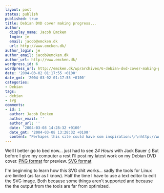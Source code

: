 ```yaml
---
layout: post
status: publish
published: true
title: Debian DVD cover making progress...
author:
  display_name: Jacob Emcken
  login: je
  email: jacob@emcken.dk
  url: http://www.emcken.dk/
author_login: je
author_email: jacob@emcken.dk
author_url: http://www.emcken.dk/
wordpress_id: 6
wordpress_url: http://emcken.dk/wp/archives/6-debian-dvd-cover-making-progress.html
date: '2004-03-02 01:17:55 +0100'
date_gmt: '2004-03-02 01:17:55 +0100'
categories:
- Debian
tags:
- debian
- svg
comments:
- id: 1
  author: Jacob Emcken
  author_email: ''
  author_url: ''
  date: '2004-03-08 14:28:32 +0100'
  date_gmt: '2004-03-08 13:28:32 +0100'
  content: "Perhapes this site could have som inspiration:\r\nhttp://www.linuks.mine.nu/volkany/"
---
```

Well I better go to bed now... just had to see <i>24 Hours</i> with Jack Bauer :)
But before I give my computer a rest I'll post my latest work on my Debian DVD cover.
<a href="/public/media/Debian Sarge DVD cover 0.2.png">PNG format</a> for preview.
<a href="/public/media/Debian Sarge DVD cover 0.2.svg">SVG format</a>

I'm beginning to learn how this SVG shit works... sadly the tools for Linux are limited (as far as I know). Half the time I have to use a text editor to edit the SVG image. Both because some things aren't supported and because the the output from the tools are far from optimized.

